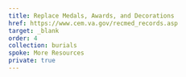 ```yaml
---
title: Replace Medals, Awards, and Decorations
href: https://www.cem.va.gov/recmed_records.asp
target: _blank
order: 4
collection: burials
spoke: More Resources
private: true
---
```


